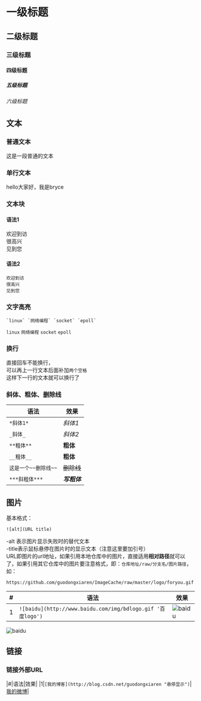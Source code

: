 # 一级标题
## 二级标题
### 三级标题
#### 四级标题
##### 五级标题
###### 六级标题

文本
------
### 普通文本
这是一段普通的文本
### 单行文本
  hello大家好，我是bryce
### 文本块
#### 语法1
  欢迎到访  
  很高兴  
  见到您 
#### 语法2
```
欢迎到访    
很高兴  
见到您  
```

### 文字高亮
```
`linux` `网络编程` `socket` `epoll`
```
`linux` `网络编程` `socket` `epoll`

### 换行
直接回车不能换行，   
可以再上一行文本后面补加`两个空格`   
这样下一行的文本就可以换行了 
### 斜体、粗体、删除线
|语法|效果|
|---|---|
|`*斜体1*`|*斜体1*|
|`_斜体_`|_斜体2_|
|`**粗体**`|**粗体**|
|`__粗体__`|__粗体__|
|`这是一个~~删除线~~`|~~删除线~~|
|`***斜粗体***`|***写粗体***|

图片
-------
基本格式：
```
![alt](URL title)
```
-alt 表示图片显示失败时的替代文本  
-title表示鼠标悬停在图片时的显示文本（注意这里要加引号）  
URL即图片的url地址，如果引用本地仓库中的图片，直接适用**相对路径**就可以了，如果引用其它仓库中的图片要注意格式，即：`仓库地址/raw/分支名/图片路径`，如：  
```
https://github.com/guodongxiaren/ImageCache/raw/master/logo/foryou.gif
```
|#|语法|效果|
|---|---|---|
|1 |`![baidu](http://www.baidu.com/img/bdlogo.gif '百度logo')` |![baidu](http://www.baidu.com/img/bdlogo.gif "百度logo")|


![baidu](http://www.baidu.com/img/bdlogo.gif "百度logo")

链接
----
### 链接外部URL
|#|语法|效果|
|1|`[我的博客](http://blog.csdn.net/guodongxiaren "悬停显示")`|[我的微博](https://mubu.com/app/edit/home/11na7ejULr4 "我的幕布")|
